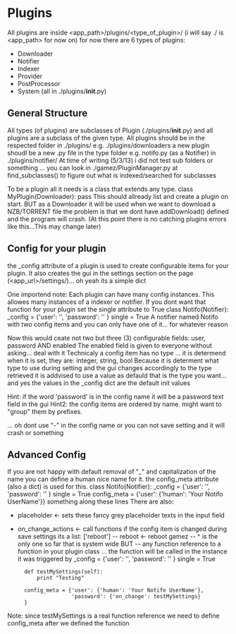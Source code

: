 

Plugins
=======

All plugins are inside <app_path>/plugins/<type_of_plugin>/
(i will say ./ is <app_path> for now on)
for now there are 6 types of plugins:
- Downloader
- Notifier
- Indexer
- Provider
- PostProcessor
- System
(all in ./plugins/__init__.py)

General Structure
-----------------

All types (of plugins) are subclasses of Plugin (./plugins/__init__.py)
and all plugins are a subclass of the given type.
All plugins should be in the respected folder in ./plugins/ e.g. ./plugins/downloaders
a new plugin shoudl be a new .py file in the type folder e.g. notifo.py (as a Notifier) in ./plugins/notifier/
At time of writing (5/3/13) i did not test sub folders or something ...
you can look in ./gamez/PluginManager.py at find_subclasses() to figure out what is indexed/searched for subclasses


To be a plugin all it needs is a class that extends any type.
    class MyPlugin(Downloader):
        pass
This should allready list and create a plugin on start.
BUT as a Downloader it will be used when we want to download a NZB/TORRENT file
the problem is that we dont have addDownload() defined and the program will crash.
(At this point there is no catching plugins errors like this…This may change later)


Config for your plugin
----------------------

the _config attribute of a plugin is used to create configurable items for your plugin.
It also creates the gui in the settings section on the page (<app_url>/settings/)... oh yeah its a simple dict

One importend note: Each plugin can have many config instances. This allowes many instances of a indexer or notifier.
If you dont want that function for your plugin set the single attribute to True
    class Notifo(Notifier):
        _config = {'user': '',
                   'password': ''
                  }
        single = True
A notifier named Notifo with two config items and you can only have one of it... for whatever reason

Now this would ceate not two but three (3) configurable fields: user, password AND enabled
The enabled field is given to everyone without asking... deal with it
Technicaly a config item has no type ... it is determend when it is set,
they are: integer, string, bool
Because it is determent what type to use during setting and the gui changes accordingly to the type retrieved
it is addvised to use a value as defauld that is the type you want... and yes the values in the _config dict are the default init values

Hint: if the word 'password' is in the config name it will be a password text field in the gui
Hint2: the config items are ordered by name. might want to "group" them by prefixes.

... oh dont use "-" in the config name or you can not save setting and it will crash or something


Advanced Config
---------------

If you are not happy with default removal of "_" and capitalization of the name you can define a human nice name for it.
the config_meta attribute (also a dict) is used for this.
    class Notifo(Notifier):
        _config = {'user': '',
                   'password': ''
                  }
        single = True
        config_meta = {'user': {'human': 'Your Notifo UserName'}}
something along these lines
There are also:
- placeholder <- sets these fancy grey placeholder texts in the input field
- on_change_actions <- call functions if the config item is changed during save settings its a list: ['reboot']
-- reboot <- reboot gamez
-- ^ is the only one so far that is system wide BUT
-- any function reference to a function in your plugin class ... the function will be called in the instance it was triggered by
        _config = {'user': '',
                   'password': ''
                  }
        single = True

        def testMySettings(self):
            print "Testing"

        config_meta = {'user': {'human': 'Your Notifo UserName'},
                       'password': {'on_change': testMySettings}
        }
Note: since testMySettings is a real function reference we need to define config_meta after we defined the function




